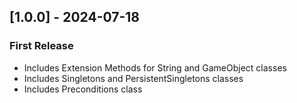 ## [1.0.0] - 2024-07-18
### First Release
- Includes Extension Methods for String and GameObject classes
- Includes Singletons and PersistentSingletons classes
- Includes Preconditions class

